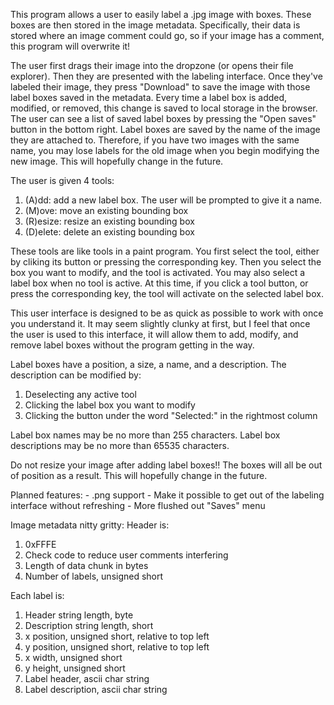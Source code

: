 This program allows a user to easily label a .jpg image with boxes. These boxes are then stored in the image metadata.
Specifically, their data is stored where an image comment could go, so if your image has a comment, this program will overwrite it!

The user first drags their image into the dropzone (or opens their file explorer). Then they are presented with the labeling interface.
Once they've labeled their image, they press "Download" to save the image with those label boxes saved in the metadata. Every time a label box
is added, modified, or removed, this change is saved to local storage in the browser. The user can see a list of saved label boxes by pressing
the "Open saves" button in the bottom right. Label boxes are saved by the name of the image they are attached to. Therefore, if you have two images
with the same name, you may lose labels for the old image when you begin modifying the new image. This will hopefully change in the future.

The user is given 4 tools:
1. (A)dd: add a new label box. The user will be prompted to give it a name.
2. (M)ove: move an existing bounding box
3. (R)esize: resize an existing bounding box
4. (D)elete: delete an existing bounding box

These tools are like tools in a paint program. You first select the tool, either by cliking its button or pressing the corresponding key.
Then you select the box you want to modify, and the tool is activated. You may also select a label box when no tool is active. At this time,
if you click a tool button, or press the corresponding key, the tool will activate on the selected label box.

This user interface is designed to be as quick as possible to work with once you understand it. It may seem slightly clunky at first,
but I feel that once the user is used to this interface, it will allow them to add, modify, and remove label boxes without the program getting
in the way.

Label boxes have a position, a size, a name, and a description. The description can be modified by:
1. Deselecting any active tool
2. Clicking the label box you want to modify
3. Clicking the button under the word "Selected:" in the rightmost column

Label box names may be no more than 255 characters. Label box descriptions may be no more than 65535 characters.

Do not resize your image after adding label boxes!! The boxes will all be out of position as a result. This
will hopefully change in the future.


Planned features:
	- .png support
	- Make it possible to get out of the labeling interface without refreshing
	- More flushed out "Saves" menu

Image metadata nitty gritty:
Header is:
1. 0xFFFE
2. Check code to reduce user comments interfering
3. Length of data chunk in bytes
4. Number of labels, unsigned short

Each label is:
1. Header string length, byte
2. Description string length, short
3. x position, unsigned short, relative to top left
4. y position, unsigned short, relative to top left
5. x width, unsigned short
6. y height, unsigned short
7. Label header, ascii char string
8. Label description, ascii char string